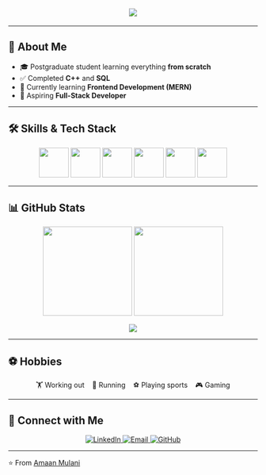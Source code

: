 <!-- Typing Animation -->
<h1 align="center">
  <img src="https://readme-typing-svg.herokuapp.com?size=30&duration=3000&color=1A73E8&center=true&vCenter=true&width=600&lines=Hi+👋,+I'm+Amaan;+Developer;MERN+Stack+Learner" />
</h1>

---

## 🚀 About Me  
- 🎓 Postgraduate student learning everything **from scratch**  
- ✅ Completed **C++** and **SQL**  
- 🌱 Currently learning **Frontend Development (MERN)**  
- 🎯 Aspiring **Full-Stack Developer**  

---

## 🛠️ Skills & Tech Stack  

<p align="center">
  <a href="#" title="C++"><img src="https://skillicons.dev/icons?i=cpp" width="60" style="transition: transform 0.3s;" onmouseover="this.style.transform='scale(1.2)'" onmouseout="this.style.transform='scale(1)'"/></a>
  <a href="#" title="SQL"><img src="https://skillicons.dev/icons?i=mysql" width="60" style="transition: transform 0.3s;" onmouseover="this.style.transform='scale(1.2)'" onmouseout="this.style.transform='scale(1)'"/></a>
  <a href="#" title="HTML"><img src="https://skillicons.dev/icons?i=html" width="60" style="transition: transform 0.3s;" onmouseover="this.style.transform='scale(1.2)'" onmouseout="this.style.transform='scale(1)'"/></a>
  <a href="#" title="CSS"><img src="https://skillicons.dev/icons?i=css" width="60" style="transition: transform 0.3s;" onmouseover="this.style.transform='scale(1.2)'" onmouseout="this.style.transform='scale(1)'"/></a>
  <a href="#" title="JavaScript"><img src="https://skillicons.dev/icons?i=js" width="60" style="transition: transform 0.3s;" onmouseover="this.style.transform='scale(1.2)'" onmouseout="this.style.transform='scale(1)'"/></a>
  <a href="#" title="React"><img src="https://skillicons.dev/icons?i=react" width="60" style="transition: transform 0.3s;" onmouseover="this.style.transform='scale(1.2)'" onmouseout="this.style.transform='scale(1)'"/></a>
</p>

<!-- Animated Progress Bars -->


---

## 📊 GitHub Stats

<p align="center">
  <!-- Overall GitHub Stats -->
  <img src="https://github-readme-stats.vercel.app/api?username=amaan-mulani&show_icons=true&theme=react&hide_border=false&count_private=true&include_all_commits=true" height="180em"/>
  
  <!-- GitHub Streak -->
  <img src="https://streak-stats.demolab.com?user=amaan-mulani&theme=react-dark&hide_border=false" height="180em"/>
</p>

<!-- Top Languages -->
<p align="center">
  <img src="https://github-readme-stats.vercel.app/api/top-langs/?username=amaan-mulani&layout=compact&theme=react&hide_border=false" />
</p>

---

## ⚽ Hobbies  

<p align="center">
  🏋️ Working out &nbsp;&nbsp; 🏃 Running &nbsp;&nbsp; ⚽ Playing sports &nbsp;&nbsp; 🎮 Gaming
</p>

---

## 🤝 Connect with Me  

<p align="center">
  <a href="https://www.linkedin.com/in/amaanmulani" target="_blank">
    <img src="https://img.shields.io/badge/LinkedIn-0077B5?style=for-the-badge&logo=linkedin&logoColor=white" alt="LinkedIn"/>
  </a>
  <a href="mailto:amaanmulani@gmail.com">
    <img src="https://img.shields.io/badge/Email-D14836?style=for-the-badge&logo=gmail&logoColor=white" alt="Email"/>
  </a>
  <a href="https://github.com/amaan-mulani" target="_blank">
    <img src="https://img.shields.io/badge/GitHub-181717?style=for-the-badge&logo=github&logoColor=white" alt="GitHub"/>
  </a>
</p>

---

⭐️ From [Amaan Mulani](https://github.com/amaan-mulani)
